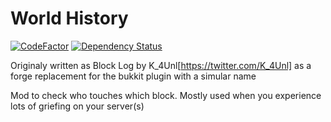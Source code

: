 World History
========
[![CodeFactor](https://www.codefactor.io/repository/github/glasspelican/world-history/badge)](https://www.codefactor.io/repository/github/glasspelican/world-history)
[![Dependency Status](https://www.versioneye.com/user/projects/58ef00c29f10f8003a1364a1/badge.svg?style=flat-square)](https://www.versioneye.com/user/projects/58ef00c29f10f8003a1364a1)

Originaly written as Block Log by K_4Unl[https://twitter.com/K_4Unl] as a forge replacement for the bukkit plugin with a simular name


Mod to check who touches which block. Mostly used when you experience lots of griefing on your server(s)
